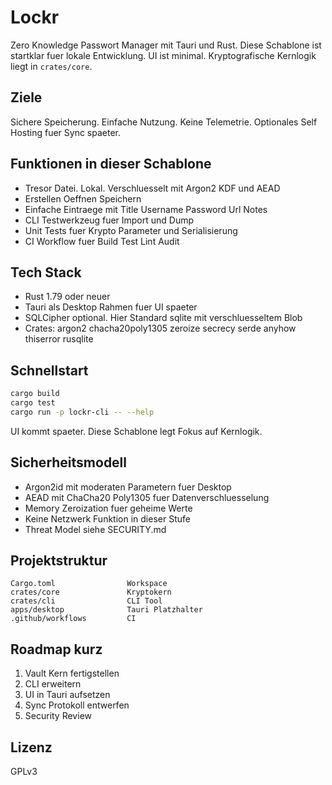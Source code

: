 # Lockr

Zero Knowledge Passwort Manager mit Tauri und Rust. Diese Schablone ist startklar fuer lokale Entwicklung. UI ist minimal. Kryptografische Kernlogik liegt in `crates/core`.

## Ziele
Sichere Speicherung. Einfache Nutzung. Keine Telemetrie. Optionales Self Hosting fuer Sync spaeter.

## Funktionen in dieser Schablone
- Tresor Datei. Lokal. Verschluesselt mit Argon2 KDF und AEAD
- Erstellen Oeffnen Speichern
- Einfache Eintraege mit Title Username Password Url Notes
- CLI Testwerkzeug fuer Import und Dump
- Unit Tests fuer Krypto Parameter und Serialisierung
- CI Workflow fuer Build Test Lint Audit

## Tech Stack
- Rust 1.79 oder neuer
- Tauri als Desktop Rahmen fuer UI spaeter
- SQLCipher optional. Hier Standard sqlite mit verschluesseltem Blob
- Crates: argon2 chacha20poly1305 zeroize secrecy serde anyhow thiserror rusqlite

## Schnellstart
```bash
cargo build
cargo test
cargo run -p lockr-cli -- --help
```
UI kommt spaeter. Diese Schablone legt Fokus auf Kernlogik.

## Sicherheitsmodell
- Argon2id mit moderaten Parametern fuer Desktop
- AEAD mit ChaCha20 Poly1305 fuer Datenverschluesselung
- Memory Zeroization fuer geheime Werte
- Keine Netzwerk Funktion in dieser Stufe
- Threat Model siehe SECURITY.md

## Projektstruktur
```
Cargo.toml                Workspace
crates/core               Kryptokern
crates/cli                CLI Tool
apps/desktop              Tauri Platzhalter
.github/workflows         CI
```

## Roadmap kurz
1. Vault Kern fertigstellen
2. CLI erweitern
3. UI in Tauri aufsetzen
4. Sync Protokoll entwerfen
5. Security Review

## Lizenz
GPLv3
